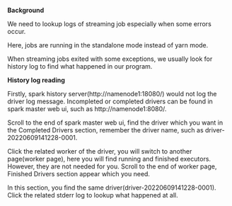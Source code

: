 **Background**

We need to lookup logs of streaming job especially when some errors occur.

Here, jobs are running in the standalone mode instead of yarn mode. 

When streaming jobs exited with some exceptions, we usually look for history log to find what happened in our program.


**History log reading**

Firstly, spark history server(http://namenode1:18080/) would not log the driver log message. 
Incompleted or completed drivers can be found in spark master web ui, such as http://namenode1:8080/.

Scroll to the end of spark master web ui, find the driver which you want in the Completed Drivers section, remember the driver name,
such as driver-20220609141228-0001.

Click the related worker of the driver, you will switch to another page(worker page), here you will find running and finished executors.
However, they are not needed for you. Scroll to the end of worker page, Finished Drivers section appear which you need.

In this section, you find the same driver(driver-20220609141228-0001). Click the related stderr log to lookup what happened at all. 